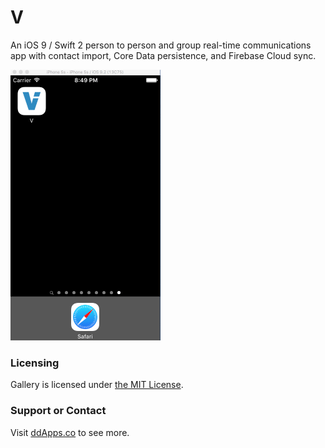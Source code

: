 # V
An iOS 9 / Swift 2 person to person and group real-time communications app with contact import, Core Data persistence, and Firebase Cloud sync.

![](art/screenshot/V00.gif?raw=true)

### Licensing
Gallery is licensed under [the MIT License](LICENSE).

### Support or Contact
Visit [ddApps.co](http://ddapps.co) to see more.
